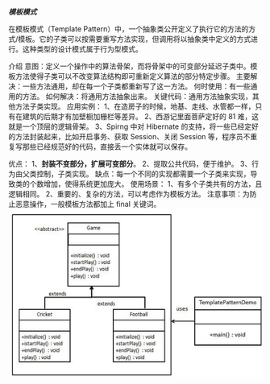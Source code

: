 **_模板模式_**

在模板模式（Template Pattern）中，一个抽象类公开定义了执行它的方法的方式/模板。它的子类可以按需要重写方法实现，但调用将以抽象类中定义的方式进行。这种类型的设计模式属于行为型模式。

介绍
意图：定义一个操作中的算法骨架，而将骨架中的可变部分延迟子类中。模板方法使得子类可以不改变算法结构即可重新定义算法的部分特定步骤。
主要解决：一些方法通用，却在每一个子类都重新写了这一方法。
何时使用：有一些通用的方法。
如何解决：将通用方法抽象出来。
关键代码：通用方法抽象实现，其他方法子类实现。
应用实例： 
    1、在造房子的时候，地基、走线、水管都一样，只有在建筑的后期才有加壁橱加栅栏等差异。 
    2、西游记里面菩萨定好的 81 难，这就是一个顶层的逻辑骨架。 
    3、Spirng 中对 Hibernate 的支持，将一些已经定好的方法封装起来，比如开启事务、获取 Session、关闭 Session 等，程序员不重复写那些已经规范好的代码，直接丢一个实体就可以保存。

优点： 1、**封装不变部分，扩展可变部分**。 2、提取公共代码，便于维护。 3、行为由父类控制，子类实现。
缺点：每一个不同的实现都需要一个子类来实现，导致类的个数增加，使得系统更加庞大。
使用场景： 1、有多个子类共有的方法，且逻辑相同。 2、重要的、复杂的方法，可以考虑作为模板方法。
注意事项：为防止恶意操作，一般模板方法都加上 final 关键词。
![template_pattern_uml_diagram](../../../../resources/picture/template_pattern_uml_diagram.jpg "template_pattern_uml_diagram")